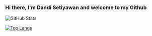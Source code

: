 ### Hi there, I'm Dandi Setiyawan and welcome to my Github

![GitHub Stats](https://github-readme-stats.vercel.app/api?username=WynstelleID&theme=radical)

[![Top Langs](https://github-readme-stats.vercel.app/api/top-langs/?username=anuraghazra)](https://github.com/anuraghazra/github-readme-stats)
